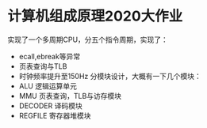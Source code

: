 # 计算机组成原理2020大作业
实现了一个多周期CPU，分五个指令周期，实现了：
  - ecall,ebreak等异常
  - 页表查询与TLB
  - 时钟频率提升至150Hz
分模块设计，大概有一下几个模块：
  - ALU 逻辑运算单元
  - MMU 页表查询，TLB与访存模块
  - DECODER 译码模块
  - REGFILE 寄存器堆模块
